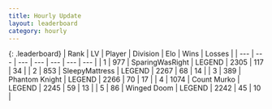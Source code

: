 ```yaml
---
title: Hourly Update
layout: leaderboard
category: hourly
---
```


{: .leaderboard}
| Rank | LV | Player | Division | Elo | Wins | Losses |
| --- | --- | --- | --- | --- | --- | --- |
| <span data-change="0">1</span> | 977 | <span title="ID: 402846">SparingWasRight</span> | LEGEND | <span data-change="0">2305</span> | <span data-change="0">117</span> | <span data-change="0">34</span> |
| <span data-change="1">2</span> | 853 | <span title="ID: 153129">SleepyMattress</span> | LEGEND | <span data-change="0">2267</span> | <span data-change="0">68</span> | <span data-change="0">14</span> |
| <span data-change="-1">3</span> | 389 | <span title="ID: 742939">Phantom Knight</span> | LEGEND | <span data-change="-10">2266</span> | <span data-change="1">70</span> | <span data-change="1">17</span> |
| <span data-change="0">4</span> | 1074 | <span title="ID: 498323">Count Murko</span> | LEGEND | <span data-change="0">2245</span> | <span data-change="0">59</span> | <span data-change="0">13</span> |
| <span data-change="0">5</span> | 86 | <span title="ID: 744396">Winged Doom</span> | LEGEND | <span data-change="0">2242</span> | <span data-change="0">45</span> | <span data-change="0">10</span> |